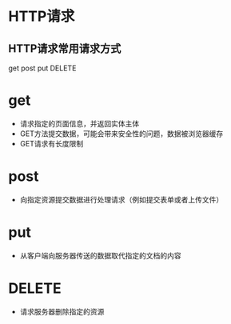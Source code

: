 # HTTP请求

## HTTP请求常用请求方式
get post put DELETE

# get
 - 请求指定的页面信息，并返回实体主体
 - GET方法提交数据，可能会带来安全性的问题，数据被浏览器缓存
 - GET请求有长度限制

 # post
 - 向指定资源提交数据进行处理请求（例如提交表单或者上传文件）

 # put
 - 从客户端向服务器传送的数据取代指定的文档的内容

 # DELETE
 - 请求服务器删除指定的资源